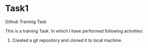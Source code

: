 # Task1
Github Traninig Task

This is a training Task.
In which I have performed following activities:
1. Created a git repository and cloned it to local machine.
